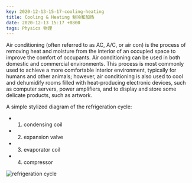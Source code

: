 ```yaml
---
key: 2020-12-13-15-17-cooling-heating
title: Cooling & Heating 制冷和加热
date: 2020-12-13 15:17 +0800
tags: Physics 物理
---
```


Air conditioning (often referred to as AC, A/C, or air con) is the process of removing heat and moisture from the interior of an occupied space to improve the comfort of occupants. Air conditioning can be used in both domestic and commercial environments. This process is most commonly used to achieve a more comfortable interior environment, typically for humans and other animals; however, air conditioning is also used to cool and dehumidify rooms filled with heat-producing electronic devices, such as computer servers, power amplifiers, and to display and store some delicate products, such as artwork.

A simple stylized diagram of the refrigeration cycle:

- 1) condensing coil
- 2) expansion valve
- 3) evaporator coil
- 4) compressor

![refrigeration cycle](https://tenetai.com/iclass/air.svg)

<!--more-->
